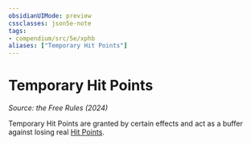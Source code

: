 ```yaml
---
obsidianUIMode: preview
cssclasses: json5e-note
tags:
- compendium/src/5e/xphb
aliases: ["Temporary Hit Points"]
---
```

# Temporary Hit Points
*Source: the Free Rules (2024)* 

Temporary Hit Points are granted by certain effects and act as a buffer against losing real [Hit Points](hit-points-xphb.md).